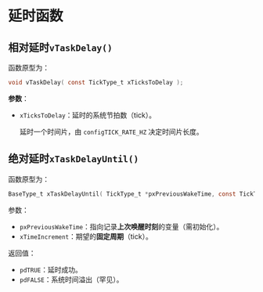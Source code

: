 # 延时函数

## 相对延时`vTaskDelay()`

函数原型为：

```c
void vTaskDelay( const TickType_t xTicksToDelay );
```

**参数**：

- `xTicksToDelay`：延时的系统节拍数（tick）。

    延时一个时间片，由 `configTICK_RATE_HZ` 决定时间片长度。

## 绝对延时`xTaskDelayUntil()`

函数原型为：

```c
BaseType_t xTaskDelayUntil( TickType_t *pxPreviousWakeTime, const TickType_t xTimeIncrement );
```

参数：

- `pxPreviousWakeTime`：指向记录**上次唤醒时刻**的变量（需初始化）。
- `xTimeIncrement`：期望的**固定周期**（tick）。

返回值：

- `pdTRUE`：延时成功。
- `pdFALSE`：系统时间溢出（罕见）。


